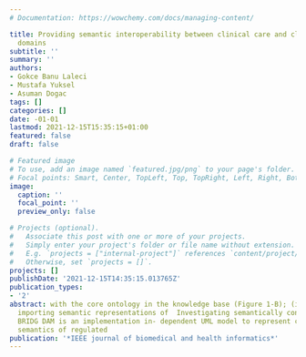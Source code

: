 ```yaml
---
# Documentation: https://wowchemy.com/docs/managing-content/

title: Providing semantic interoperability between clinical care and clinical research
  domains
subtitle: ''
summary: ''
authors:
- Gokce Banu Laleci
- Mustafa Yuksel
- Asuman Dogac
tags: []
categories: []
date: -01-01
lastmod: 2021-12-15T15:35:15+01:00
featured: false
draft: false

# Featured image
# To use, add an image named `featured.jpg/png` to your page's folder.
# Focal points: Smart, Center, TopLeft, Top, TopRight, Left, Right, BottomLeft, Bottom, BottomRight.
image:
  caption: ''
  focal_point: ''
  preview_only: false

# Projects (optional).
#   Associate this post with one or more of your projects.
#   Simply enter your project's folder or file name without extension.
#   E.g. `projects = ["internal-project"]` references `content/project/deep-learning/index.md`.
#   Otherwise, set `projects = []`.
projects: []
publishDate: '2021-12-15T14:35:15.013765Z'
publication_types:
- '2'
abstract: with the core ontology in the knowledge base (Figure 1-B); (iii) tools for
  importing semantic representations of  Investigating semantically connected domain  the
  BRIDG DAM is an implementation in- dependent UML model to represent common shared
  semantics of regulated
publication: '*IEEE journal of biomedical and health informatics*'
---
```

